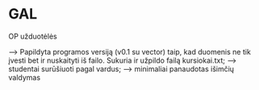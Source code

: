 # GAL
OP užduotėlės

-->   Papildyta programos versiją (v0.1 su vector) taip, kad duomenis ne tik įvesti bet ir nuskaityti iš failo. Sukuria ir užpildo failą kursiokai.txt;
-->   studentai surūšiuoti pagal vardus;
-->   minimaliai panaudotas išimčių valdymas
